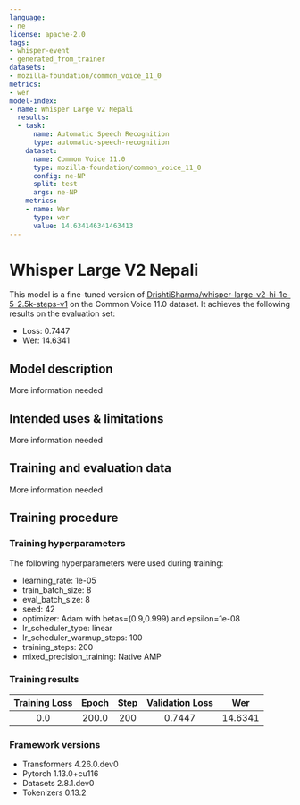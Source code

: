 ```yaml
---
language:
- ne
license: apache-2.0
tags:
- whisper-event
- generated_from_trainer
datasets:
- mozilla-foundation/common_voice_11_0
metrics:
- wer
model-index:
- name: Whisper Large V2 Nepali
  results:
  - task:
      name: Automatic Speech Recognition
      type: automatic-speech-recognition
    dataset:
      name: Common Voice 11.0
      type: mozilla-foundation/common_voice_11_0
      config: ne-NP
      split: test
      args: ne-NP
    metrics:
    - name: Wer
      type: wer
      value: 14.634146341463413
---
```


<!-- This model card has been generated automatically according to the information the Trainer had access to. You
should probably proofread and complete it, then remove this comment. -->

# Whisper Large V2 Nepali

This model is a fine-tuned version of [DrishtiSharma/whisper-large-v2-hi-1e-5-2.5k-steps-v1](https://huggingface.co/DrishtiSharma/whisper-large-v2-hi-1e-5-2.5k-steps-v1) on the Common Voice 11.0 dataset.
It achieves the following results on the evaluation set:
- Loss: 0.7447
- Wer: 14.6341

## Model description

More information needed

## Intended uses & limitations

More information needed

## Training and evaluation data

More information needed

## Training procedure

### Training hyperparameters

The following hyperparameters were used during training:
- learning_rate: 1e-05
- train_batch_size: 8
- eval_batch_size: 8
- seed: 42
- optimizer: Adam with betas=(0.9,0.999) and epsilon=1e-08
- lr_scheduler_type: linear
- lr_scheduler_warmup_steps: 100
- training_steps: 200
- mixed_precision_training: Native AMP

### Training results

| Training Loss | Epoch | Step | Validation Loss | Wer     |
|:-------------:|:-----:|:----:|:---------------:|:-------:|
| 0.0           | 200.0 | 200  | 0.7447          | 14.6341 |


### Framework versions

- Transformers 4.26.0.dev0
- Pytorch 1.13.0+cu116
- Datasets 2.8.1.dev0
- Tokenizers 0.13.2
